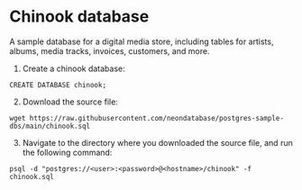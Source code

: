 # Chinook database

A sample database for a digital media store, including tables for artists, albums, media tracks, invoices, customers, and more.

1. Create a chinook database:

```
CREATE DATABASE chinook;
```

2. Download the source file:

```
wget https://raw.githubusercontent.com/neondatabase/postgres-sample-dbs/main/chinook.sql
```

3. Navigate to the directory where you downloaded the source file, and run the following command:

```
psql -d "postgres://<user>:<password>@<hostname>/chinook" -f chinook.sql
```
